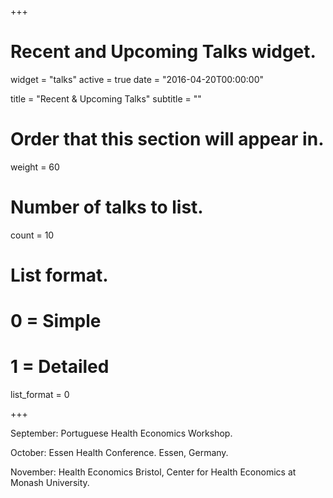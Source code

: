 +++
# Recent and Upcoming Talks widget.
widget = "talks"
active = true
date = "2016-04-20T00:00:00"

title = "Recent & Upcoming Talks"
subtitle = ""

# Order that this section will appear in.
weight = 60

# Number of talks to list.
count = 10

# List format.
#   0 = Simple
#   1 = Detailed
list_format = 0

+++

September: Portuguese Health Economics Workshop.

October: Essen Health Conference. Essen, Germany. 

November: Health Economics Bristol, Center for Health Economics at Monash University.
